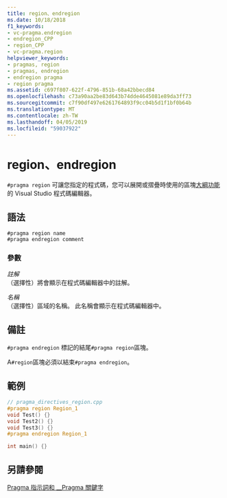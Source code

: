 ```yaml
---
title: region、endregion
ms.date: 10/18/2018
f1_keywords:
- vc-pragma.endregion
- endregion_CPP
- region_CPP
- vc-pragma.region
helpviewer_keywords:
- pragmas, region
- pragmas, endregion
- endregion pragma
- region pragma
ms.assetid: c697f807-622f-4796-851b-68a42bbecd84
ms.openlocfilehash: c73a90aa2be83d643b74dde4645081e89da3ff73
ms.sourcegitcommit: c7f90df497e6261764893f9cc04b5d1f1bf0b64b
ms.translationtype: MT
ms.contentlocale: zh-TW
ms.lasthandoff: 04/05/2019
ms.locfileid: "59037922"
---
```

# <a name="region-endregion"></a>region、endregion

`#pragma region` 可讓您指定的程式碼，您可以展開或摺疊時使用的區塊[大綱功能](/visualstudio/ide/outlining)的 Visual Studio 程式碼編輯器。

## <a name="syntax"></a>語法

```
#pragma region name
#pragma endregion comment
```

### <a name="parameters"></a>參數

*註解*<br/>
（選擇性）將會顯示在程式碼編輯器中的註解。

*名稱*<br/>
（選擇性）區域的名稱。  此名稱會顯示在程式碼編輯器中。

## <a name="remarks"></a>備註

`#pragma endregion` 標記的結尾`#pragma region`區塊。

A`#region`區塊必須以結束`#pragma endregion`。

## <a name="example"></a>範例

```cpp
// pragma_directives_region.cpp
#pragma region Region_1
void Test() {}
void Test2() {}
void Test3() {}
#pragma endregion Region_1

int main() {}
```

## <a name="see-also"></a>另請參閱

[Pragma 指示詞和 __Pragma 關鍵字](../preprocessor/pragma-directives-and-the-pragma-keyword.md)